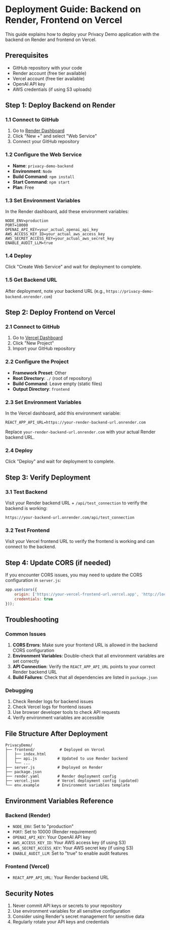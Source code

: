 # Deployment Guide: Backend on Render, Frontend on Vercel

This guide explains how to deploy your Privacy Demo application with the backend on Render and frontend on Vercel.

## Prerequisites

- GitHub repository with your code
- Render account (free tier available)
- Vercel account (free tier available)
- OpenAI API key
- AWS credentials (if using S3 uploads)

## Step 1: Deploy Backend on Render

### 1.1 Connect to GitHub
1. Go to [Render Dashboard](https://dashboard.render.com)
2. Click "New +" and select "Web Service"
3. Connect your GitHub repository

### 1.2 Configure the Web Service
- **Name**: `privacy-demo-backend`
- **Environment**: `Node`
- **Build Command**: `npm install`
- **Start Command**: `npm start`
- **Plan**: Free

### 1.3 Set Environment Variables
In the Render dashboard, add these environment variables:

```
NODE_ENV=production
PORT=10000
OPENAI_API_KEY=your_actual_openai_api_key
AWS_ACCESS_KEY_ID=your_actual_aws_access_key
AWS_SECRET_ACCESS_KEY=your_actual_aws_secret_key
ENABLE_AUDIT_LLM=true
```

### 1.4 Deploy
Click "Create Web Service" and wait for deployment to complete.

### 1.5 Get Backend URL
After deployment, note your backend URL (e.g., `https://privacy-demo-backend.onrender.com`)

## Step 2: Deploy Frontend on Vercel

### 2.1 Connect to GitHub
1. Go to [Vercel Dashboard](https://vercel.com/dashboard)
2. Click "New Project"
3. Import your GitHub repository

### 2.2 Configure the Project
- **Framework Preset**: Other
- **Root Directory**: `./` (root of repository)
- **Build Command**: Leave empty (static files)
- **Output Directory**: `frontend`

### 2.3 Set Environment Variables
In the Vercel dashboard, add this environment variable:

```
REACT_APP_API_URL=https://your-render-backend-url.onrender.com
```

Replace `your-render-backend-url.onrender.com` with your actual Render backend URL.

### 2.4 Deploy
Click "Deploy" and wait for deployment to complete.

## Step 3: Verify Deployment

### 3.1 Test Backend
Visit your Render backend URL + `/api/test_connection` to verify the backend is working:
```
https://your-backend-url.onrender.com/api/test_connection
```

### 3.2 Test Frontend
Visit your Vercel frontend URL to verify the frontend is working and can connect to the backend.

## Step 4: Update CORS (if needed)

If you encounter CORS issues, you may need to update the CORS configuration in `server.js`:

```javascript
app.use(cors({
    origin: ['https://your-vercel-frontend-url.vercel.app', 'http://localhost:3000'],
    credentials: true
}));
```

## Troubleshooting

### Common Issues

1. **CORS Errors**: Make sure your frontend URL is allowed in the backend CORS configuration
2. **Environment Variables**: Double-check that all environment variables are set correctly
3. **API Connection**: Verify the `REACT_APP_API_URL` points to your correct Render backend URL
4. **Build Failures**: Check that all dependencies are listed in `package.json`

### Debugging

1. Check Render logs for backend issues
2. Check Vercel logs for frontend issues
3. Use browser developer tools to check API requests
4. Verify environment variables are accessible

## File Structure After Deployment

```
PrivacyDemo/
├── frontend/           # Deployed on Vercel
│   ├── index.html
│   ├── api.js         # Updated to use Render backend
│   └── ...
├── server.js          # Deployed on Render
├── package.json
├── render.yaml        # Render deployment config
├── vercel.json        # Vercel deployment config (updated)
└── env.example        # Environment variables template
```

## Environment Variables Reference

### Backend (Render)
- `NODE_ENV`: Set to "production"
- `PORT`: Set to 10000 (Render requirement)
- `OPENAI_API_KEY`: Your OpenAI API key
- `AWS_ACCESS_KEY_ID`: Your AWS access key (if using S3)
- `AWS_SECRET_ACCESS_KEY`: Your AWS secret key (if using S3)
- `ENABLE_AUDIT_LLM`: Set to "true" to enable audit features

### Frontend (Vercel)
- `REACT_APP_API_URL`: Your Render backend URL

## Security Notes

1. Never commit API keys or secrets to your repository
2. Use environment variables for all sensitive configuration
3. Consider using Render's secret management for sensitive data
4. Regularly rotate your API keys and credentials 